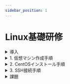 ```yaml
---
sidebar_position: 1
---
```


# Linux基礎研修

<details>
    <summary>導入</summary>
    <div>
## 環境確認

### 1. CentOSイメージファイル  

仮想マシンにインストールするイメージファイルです  
約 **4GB** のファイルですので、予めダウンロードしてデスクトップ等、わかりやすい場所に移動しておきましょう  

※実行する必要はありません

[CentOSイメージファイル](http://ftp.iij.ad.jp/pub/linux/centos/7.9.2009/isos/x86_64/CentOS-7-x86_64-DVD-2207-02.iso)


### 2. VirtualBox

**まずはお使いのPCにインストールされているかを確認して下さい**  
仮想環境を構築するためのアプリケーションです  
WindowsPCの中に仮想的にCentOS(LinuxPC)を構築します  
ダウンロード完了したら実行し、インストールまで済ませましょう  

[VirtualBoxインストーラ](https://download.virtualbox.org/virtualbox/7.0.14/VirtualBox-7.0.14-161095-Win.exe)

### 3. teraterm

VirtualBox上に構築した仮想マシンに対して、SSH接続して操作するためのアプリケーションです  

:::note
SSH（Secure Shell）とは、ネットワークを介して別のコンピューターやネットワーク機器などを操作するために使われるプロトコルです。
:::

ダウンロード完了したら実行し、インストールまで済ませましょう

[teratermインストーラ](https://github.com/TeraTermProject/osdn-download/releases/download/teraterm-5.0/teraterm-5.0.exe)


    </div>
</details>

<details>
    <summary>1. 仮想マシン作成手順</summary>
    <div>
### 仮想マシン作成

**VirtualBoxマネージャ画面**  

VirtualBoxを起動し、以下の画面を表示したら**右上**の `新規` をクリック

![linux](./img/linux1.png)

**仮想マシン概要設定画面**  

黄色いハイライト部分を画面と同じ様に設定しましょう
- 名前 → 仮想マシンの名前(任意の名前で構いません)
- タイプ → **Linux**
- バージョン → **Red Hat 7.x (64bit)**

設定したら `次へ` をクリック

![linux](./img/linux2.png)

**ハードウェアリソース設定画面1**  

メモリ容量とCPU割当の設定画面です  
特に変更せずに `次へ` をクリック

![linux](./img/linux3.png)

**ハードウェアリソース設定画面2**  

ストレージ容量設定画面です  
黄色ハイライトの箇所を `16.00 GB` に設定して `次へ` をクリック

![linux](./img/linux4.png)

**仮想マシン設定概要画面**

作成する仮想マシンの概要を確認する画面です  
以下の画像と比較し、大きな差異がない事を確認し、`完了` をクリック

![linux](./img/linux5.png)

**VirtualBoxマネージャ画面**  

左側に赤い帽子の項目が表示されます(これが一つの仮想マシンです)  
該当項目を右クリックし、`設定` をクリック

![linux](./img/linux6.png)

**仮想マシン設定画面(ストレージ)**

`ストレージ` > `空` > 右上の`◎` を順にクリック

![linux](./img/linux7.png)

以下の選択項目からは `ディスクファイルを選択` をクリックし、  
[導入](#1-centosイメージファイル)でダウンロードしたCentOSのイメージファイルを選択します  

![linux](./img/linux8.png)

イメージファイルを選択後、元の画面に戻ります  
黄色ハイライト部分が `CentOS-7-x86_64...` のような表記になっている事を確認して下さい

![linux](./img/linux9.png)

同画面左の `ネットワーク` > `割り当て` のドロップダウンリストを開き、  
**ブリッジアダプター** を選択して `OK` をクリックして下さい

![linux](./img/linux10.png)

以上で仮想マシンの作成は完了です
    </div>
</details>

<details>
    <summary>2. CentOSインストール手順</summary>
    <div>
### CentOSインストール

以下の画面から作成した仮想マシンをクリックした状態で右上の `起動` をクリック

![linux](./img/linux11.png)

**仮想マシン画面**

仮想マシンは別ウィンドウで動作を確認することができます  
最初に以下の画面が表示されるので、一度画面をクリックし、`↑` キーを押し、  
 `Install CentOS 7` にカーソルを合わせた状態で `Enter` キーを押して下さい

 :::caution
仮想マシンの画面をクリックすると**ホストOS側(Windows)のマウス**が動かせなくなります  
これは**右の** `ctrl` キーを押すことで解消します  
 :::

![linux](./img/linux12.png)

**CentOSインストール画面**

しばらく待つと以下のような画面が表示されます  
言語選択では特に理由がない限り `日本語` を選択し、`続行` をクリック

![linux](./img/linux13.png)

以下の画面になったら黄色ハイライトの `ソフトウェアの選択` をクリック  

:::note
GUIを使用しない場合、この手順の実施は必要ありません
:::

![linux](./img/linux14.png)

以下の画面が表示されるので、`サーバー(GUI 使用)` を選択し、`完了` をクリック

![linux](./img/linux15.png)

`インストール先` をクリック

![linux](./img/linux16.png)

以下の画面が表示されたら、**特に何も操作せず** `完了` をクリック

![linux](./img/linux17.png)

`ネットワークとホスト名` をクリック

![linux](./img/linux18.png)

右上のスイッチを `オフ` から `オン` に切り替え、  
黄色ハイライト部分の **「接続済みです」の表示** と **IPアドレス** が振られている事を確認しましょう  
確認できたら `完了` をクリック

![linux](./img/linux19.png)

以下の画面で黄色ハイライト部分が同じような表示になっている事を確認し、 `インストールの開始` をクリック

![linux](./img/linux20.png)

インストールが始まりますがしばらく時間がかかります  
待っている間にユーザの設定を終わらせましょう  

まずは `ROOTパスワード` をクリック

![linux](./img/linux21.png)

黄色ハイライト部分に `root` と入力し、`完了` を**2回**クリック

:::danger
ここでは仮想マシンの管理者ユーザのパスワードを設定しています  
設定したパスワードを忘れてしまうと1からCentOSをインストールすることになります  
本来好ましくありませんが、研修中に**ログインできない**等の余計なトラブル防止のため、簡単なパスワードを設定しましょう  
:::

![linux](./img/linux22.png)

`ユーザの作成` をクリック

![linux](./img/linux23.png)

以下の画面が表示されたら黄色ハイライト部分に任意の値を入力して下さい  
こちらは**一般ユーザ**ですが、**ユーザ名**、**パスワード**は忘れないようにメモしておきましょう
入力できたら `完了` をクリック

![linux](./img/linux24.png)

インストールが完了すると以下のように**右下**に `再起動` ボタンが表示されるのでクリック  

![linux](./img/linux25.png)

再起動すると以下のような画面が表示されます  
まずは `LICENSE INFORMATION` をクリック

![linux](./img/linux26.png)

以下の画面では下部の `ライセンス契約に同意します` にチェックを入れ、`完了` をクリック

![linux](./img/linux27.png)

黄色ハイライト部分を確認し、右下の `設定の完了` をクリック

![linux](./img/linux28.png)

しばらくするとログイン画面に先ほど設定した**一般ユーザ**が表示されるので、  
該当アカウントをクリック

![linux](./img/linux29.png)

同様に先ほど設定した**一般ユーザ**のパスワードを入力し、`サインイン` をクリック

![linux](./img/linux30.png)

初回起動時のみ以下の画面が表示されます  
同様の設定になっていることを確認し、 `次へ` をクリック

![linux](./img/linux31.png)

同様の設定になっていることを確認し、 `次へ` をクリック

![linux](./img/linux32.png)

同様の設定になっていることを確認し、 `次へ` をクリック

![linux](./img/linux33.png)

`スキップ` をクリック

![linux](./img/linux34.png)

`CentOS Linux を使い始める` をクリック

![linux](./img/linux35.png)

続けて以下の画面が表示されますが、右上の `✕` で閉じます

![linux](./img/linux36.png)

以下のデスクトップ画面が表示されればインストールは完了です

![linux](./img/linux36-1.png)
    </div>
</details>

<details>
    <summary>3. SSH接続手順</summary>
    <div>
### SSH接続

仮想マシンデスクトップ左上の `アプリケーション` > `システムツール` > `端末` をクリック

![linux](./img/linux37.png)

以下の白い画面が表示されたら `ip a`と入力して `enter` キーを押し、  
画面と同じような結果が出てくることを確認して下さい  

次に黄色ハイライト部分を確認し、その仮想マシンに割り当てられている **IPアドレス** を控えておきましょう

![linux](./img/linux38.png)

teratermを起動し、**ホスト** 欄に先ほど確認した IPアドレス を入力して `OK` をクリック

![linux](./img/linux39.png)

初回接続時のみ以下の画面が表示されます  
特に何も操作せず `続行` をクリック

![linux](./img/linux40.png)

ご自身で設定した **一般ユーザ** のユーザ名とパスワードを入力し、`OK` をクリック

![linux](./img/linux41.png)

以下の黒い画面が表示されれば **SSH接続** は完了です

![linux](./img/linux42.png)

    </div>
</details>

<details>
    <summary>課題</summary>
    <div>

    </div>
</details>
